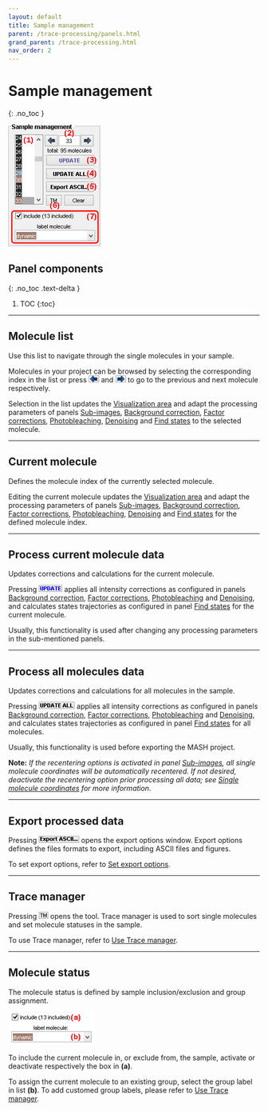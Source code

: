 ```yaml
---
layout: default
title: Sample management
parent: /trace-processing/panels.html
grand_parent: /trace-processing.html
nav_order: 2
---
```


# Sample management
{: .no_toc }

<a href="../../assets/images/gui/TP-panel-sample.png"><img src="../../assets/images/gui/TP-panel-sample.png" style="max-width: 185px;"/></a>

## Panel components
{: .no_toc .text-delta }

1. TOC
{:toc}


---


## Molecule list

Use this list to navigate through the single molecules in your sample.

Molecules in your project can be browsed by selecting the corresponding index in the list or press 
![left arrow button](../../assets/images/gui/TP-but-arrow-left.png) and 
![right arrow button](../../assets/images/gui/TP-but-arrow-right.png) to go to the previous and next molecule respectively.

Selection in the list updates the 
[Visualization area](area-visualization.html) and adapt the processing parameters of panels 
[Sub-images](panel-sub-images.html), 
[Background correction](panel-background-correction.html),
[Factor corrections](panel-factor-corrections.html), 
[Photobleaching](panel-photobleaching.html), 
[Denoising](panel-denoising.html) and 
[Find states](panel-find-states.html) to the selected molecule.


---

## Current molecule

Defines the molecule index of the currently selected molecule.

Editing the current molecule updates the 
[Visualization area](area-visualization.html) and adapt the processing parameters of panels 
[Sub-images](panel-sub-images.html), 
[Background correction](panel-background-correction.html), 
[Factor corrections](panel-factor-corrections.html), 
[Photobleaching](panel-photobleaching.html), 
[Denoising](panel-denoising.html) and 
[Find states](panel-find-states.html) for the defined molecule index.

---

## Process current molecule data

Updates corrections and calculations for the current molecule.

Pressing 
![UPDATE](../../assets/images/gui/TP-but-update.png "UPDATE") applies all intensity corrections as configured in panels 
[Background correction](panel-background-correction.html),
[Factor corrections](panel-factor-corrections.html), 
[Photobleaching](panel-photobleaching.html) and 
[Denoising](panel-denoising.html), and calculates states trajectories as configured in panel 
[Find states](panel-find-states.html) for the current molecule.

Usually, this functionality is used after changing any processing parameters in the sub-mentioned panels.

---

## Process all molecules data

Updates corrections and calculations for all molecules in the sample.

Pressing 
![UPDATE ALL](../../assets/images/gui/TP-but-update-all.png "UPDATE ALL") applies all intensity corrections as configured in panels 
[Background correction](panel-background-correction.html),
[Factor corrections](panel-factor-corrections.html), 
[Photobleaching](panel-photobleaching.html) and 
[Denoising](panel-denoising.html), and calculates states trajectories as configured in panel 
[Find states](panel-find-states.html) for all molecules.

Usually, this functionality is used before exporting the MASH project.

**Note:** *If the recentering options is activated in panel 
[Sub-images](panel-sub-images.html), all single molecule coordinates will be automatically recentered. If not desired, deactivate the recentering option prior processing all data; see 
[Single molecule coordinates](panel-sub-images.html#single-molecule-coordinates) for more information.*

---

## Export processed data

Pressing 
![Export ASCII...](../../assets/images/gui/TP-but-export-ascii-3p.png "Export ASCII...") opens the export options window.
Export options defines the files formats to export, including ASCII files and figures.

To set export options, refer to 
[Set export options](../functionalities/set-export-options.html).


---

## Trace manager

Pressing 
![TM](../../assets/images/gui/TP-but-tm.png "Export ASCII...") opens the tool.
Trace manager is used to sort single molecules and set molecule statuses in the sample.

To use Trace manager, refer to 
[Use Trace manager](../functionalities/use-trace-manager.html).


---

## Molecule status

The molecule status is defined by sample inclusion/exclusion and group assignment.

<a href="../../assets/images/gui/TP-panel-sample-mol.png"><img src="../../assets/images/gui/TP-panel-sample-mol.png" style="max-width: 173px;"/></a>

To include the current molecule in, or exclude from, the sample, activate or deactivate respectively the box in **(a)**.

To assign the current molecule to an existing group, select the group label in list **(b)**.
To add customed group labels, please refer to 
[Use Trace manager](../functionalities/use-trace-manager.html).
